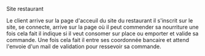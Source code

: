 Site restaurant 


Le client arrive sur la page d'acceuil du site du restaurant il s'inscrit sur le site, se connecte, arrive sur la page où il peut commender sa nourriture une fois cela fait il indique si il veut consomer sur place ou emporter et valide sa commande. Une fois cela fait il entre ses coordonnée bancaire et attend l'envoie d'un mail de validation pour ressevoir sa commande.

